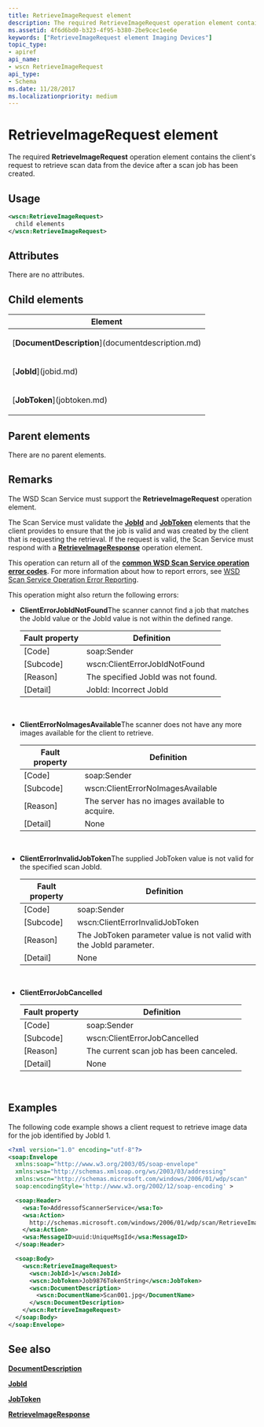 ```yaml
---
title: RetrieveImageRequest element
description: The required RetrieveImageRequest operation element contains the client's request to retrieve scan data from the device after a scan job has been created.
ms.assetid: 4f6d6bd0-b323-4f95-b380-2be9cec1ee6e
keywords: ["RetrieveImageRequest element Imaging Devices"]
topic_type:
- apiref
api_name:
- wscn RetrieveImageRequest
api_type:
- Schema
ms.date: 11/28/2017
ms.localizationpriority: medium
---
```


# RetrieveImageRequest element


The required **RetrieveImageRequest** operation element contains the client's request to retrieve scan data from the device after a scan job has been created.

Usage
-----

```xml
<wscn:RetrieveImageRequest>
  child elements
</wscn:RetrieveImageRequest>
```

Attributes
----------

There are no attributes.

## Child elements


<table>
<colgroup>
<col width="100%" />
</colgroup>
<thead>
<tr class="header">
<th>Element</th>
</tr>
</thead>
<tbody>
<tr class="odd">
<td><p>[<strong>DocumentDescription</strong>](documentdescription.md)</p></td>
</tr>
<tr class="even">
<td><p>[<strong>JobId</strong>](jobid.md)</p></td>
</tr>
<tr class="odd">
<td><p>[<strong>JobToken</strong>](jobtoken.md)</p></td>
</tr>
</tbody>
</table>

## Parent elements


There are no parent elements.

Remarks
-------

The WSD Scan Service must support the **RetrieveImageRequest** operation element.

The Scan Service must validate the [**JobId**](jobid.md) and [**JobToken**](jobtoken.md) elements that the client provides to ensure that the job is valid and was created by the client that is requesting the retrieval. If the request is valid, the Scan Service must respond with a [**RetrieveImageResponse**](retrieveimageresponse.md) operation element.

This operation can return all of the [**common WSD Scan Service operation error codes**](common-wsd-scan-service-operation-error-codes.md). For more information about how to report errors, see [WSD Scan Service Operation Error Reporting](wsd-scan-service-operation-error-reporting.md).

This operation might also return the following errors:

-   **ClientErrorJobIdNotFound**The scanner cannot find a job that matches the JobId value or the JobId value is not within the defined range.

    | Fault property | Definition                         |
    |----------------|------------------------------------|
    | \[Code\]       | soap:Sender                        |
    | \[Subcode\]    | wscn:ClientErrorJobIdNotFound      |
    | \[Reason\]     | The specified JobId was not found. |
    | \[Detail\]     | JobId: Incorrect JobId             |

     

-   **ClientErrorNoImagesAvailable**The scanner does not have any more images available for the client to retrieve.

    | Fault property | Definition                                     |
    |----------------|------------------------------------------------|
    | \[Code\]       | soap:Sender                                    |
    | \[Subcode\]    | wscn:ClientErrorNoImagesAvailable              |
    | \[Reason\]     | The server has no images available to acquire. |
    | \[Detail\]     | None                                           |

     

-   **ClientErrorInvalidJobToken**The supplied JobToken value is not valid for the specified scan JobId.

    | Fault property | Definition                                                          |
    |----------------|---------------------------------------------------------------------|
    | \[Code\]       | soap:Sender                                                         |
    | \[Subcode\]    | wscn:ClientErrorInvalidJobToken                                     |
    | \[Reason\]     | The JobToken parameter value is not valid with the JobId parameter. |
    | \[Detail\]     | None                                                                |

     

-   **ClientErrorJobCancelled**

    | Fault property | Definition                              |
    |----------------|-----------------------------------------|
    | \[Code\]       | soap:Sender                             |
    | \[Subcode\]    | wscn:ClientErrorJobCancelled            |
    | \[Reason\]     | The current scan job has been canceled. |
    | \[Detail\]     | None                                    |

     

Examples
--------

The following code example shows a client request to retrieve image data for the job identified by JobId 1.

```xml
<?xml version="1.0" encoding="utf-8"?>
<soap:Envelope
  xmlns:soap="http://www.w3.org/2003/05/soap-envelope"
  xmlns:wsa="http://schemas.xmlsoap.org/ws/2003/03/addressing"
  xmlns:wscn="http://schemas.microsoft.com/windows/2006/01/wdp/scan"
  soap:encodingStyle='http://www.w3.org/2002/12/soap-encoding' >

  <soap:Header>
    <wsa:To>AddressofScannerService</wsa:To>
    <wsa:Action>
      http://schemas.microsoft.com/windows/2006/01/wdp/scan/RetrieveImage
    </wsa:Action>
    <wsa:MessageID>uuid:UniqueMsgId</wsa:MessageID>
  </soap:Header>

  <soap:Body>
    <wscn:RetrieveImageRequest>
      <wscn:JobId>1</wscn:JobId>
      <wscn:JobToken>Job9876TokenString</wscn:JobToken>
      <wscn:DocumentDescription>
        <wscn:DocumentName>Scan001.jpg</DocumentName>
      </wscn:DocumentDescription>
    </wscn:RetrieveImageRequest>
  </soap:Body>
</soap:Envelope>
```

## See also


[**DocumentDescription**](documentdescription.md)

[**JobId**](jobid.md)

[**JobToken**](jobtoken.md)

[**RetrieveImageResponse**](retrieveimageresponse.md)

 

 






